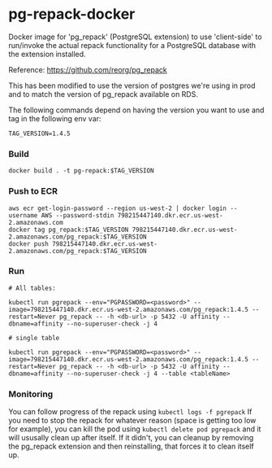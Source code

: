 # pg-repack-docker

Docker image for 'pg_repack' (PostgreSQL extension) to use 'client-side' to run/invoke the actual repack functionality 
for a PostgreSQL database with the extension installed.

Reference: https://github.com/reorg/pg_repack

This has been modified to use the version of postgres we're using in prod and to match the version of pg_repack available on RDS.

The following commands depend on having the version you want to use and tag in the following env var:

    TAG_VERSION=1.4.5

### Build

    docker build . -t pg-repack:$TAG_VERSION

### Push to ECR

    aws ecr get-login-password --region us-west-2 | docker login --username AWS --password-stdin 798215447140.dkr.ecr.us-west-2.amazonaws.com
    docker tag pg_repack:$TAG_VERSION 798215447140.dkr.ecr.us-west-2.amazonaws.com/pg_repack:$TAG_VERSION
    docker push 798215447140.dkr.ecr.us-west-2.amazonaws.com/pg_repack:$TAG_VERSION
    
### Run
    
    # All tables:
    
    kubectl run pgrepack --env="PGPASSWORD=<password>" --image=798215447140.dkr.ecr.us-west-2.amazonaws.com/pg_repack:1.4.5 --restart=Never pg_repack -- -h <db-url> -p 5432 -U affinity --dbname=affinity --no-superuser-check -j 4

    # single table
    
    kubectl run pgrepack --env="PGPASSWORD=<password>" --image=798215447140.dkr.ecr.us-west-2.amazonaws.com/pg_repack:1.4.5 --restart=Never pg_repack -- -h <db-url> -p 5432 -U affinity --dbname=affinity --no-superuser-check -j 4 --table <tableName>    
    
### Monitoring

You can follow progress of the repack using `kubectl logs -f pgrepack`
If you need to stop the repack for whatever reason (space is getting too low for example), you can kill the pod using `kubectl delete pod pgrepack` and it will ususally clean up after itself. If it didn't, you can cleanup by removing the pg_repack extension and then reinstalling, that forces it to clean itself up.
